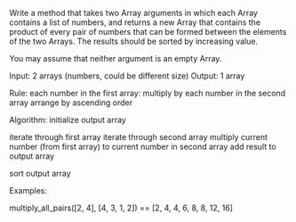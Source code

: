 Write a method that takes two Array arguments in which each Array
contains a list of numbers, and returns a new Array that contains the
product of every pair of numbers that can be formed between the elements
of the two Arrays. The results should be sorted by increasing value.

You may assume that neither argument is an empty Array.

Input: 2 arrays (numbers, could be different size)
Output: 1 array

Rule:
  each number in the first array: multiply by each number in the second array
  arrange by ascending order

Algorithm:
  initialize output array

  iterate through first array
    iterate through second array
      multiply current number (from first array) to current number in second array
      add result to output array

  sort output array

Examples:

multiply_all_pairs([2, 4], [4, 3, 1, 2]) == [2, 4, 4, 6, 8, 8, 12, 16]

